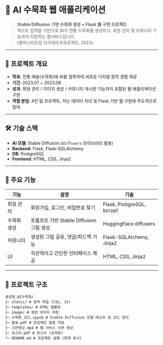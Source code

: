 # 🎨 AI 수묵화 웹 애플리케이션
> **Stable Diffusion 기반 수묵화 생성 + Flask 웹 구현 프로젝트**  
> 텍스트 입력을 기반으로 AI가 전통 수묵화를 생성하고, 회원 관리 및 커뮤니티 기능까지 지원하는 웹서비스입니다.  
> (벤처스타트업 아카데미 K프로젝트, 2023)

---

## 📌 프로젝트 개요
- **목표**: 전통 예술(수묵화)에 AI를 접목하여 새로운 디지털 창작 경험 제공
- **기간**: 2023.07 ~ 2023.08
- **성과**: 회원 관리 / 이미지 생성 / 커뮤니티 게시판 기능까지 포함된 웹 애플리케이션 구현
- **역할 분담**: 4인 팀 프로젝트, 저는 데이터 처리 및 Flask 기반 웹 구현에 주도적으로 참여

---

## 🛠️ 기술 스택
- **AI 모델**: Stable Diffusion (`diffusers` 라이브러리 활용)
- **Backend**: Flask, Flask-SQLAlchemy
- **DB**: PostgreSQL
- **Frontend**: HTML, CSS, Jinja2

---

## 🧩 주요 기능
| 기능 | 설명 | 기술 |
|------|------|------|
| 회원 관리 | 회원가입, 로그인, 비밀번호 찾기 | Flask, PostgreSQL, bcrypt |
| 수묵화 생성 | 프롬프트 기반 Stable Diffusion 그림 생성 | HuggingFace diffusers |
| 커뮤니티 | 생성된 그림 공유, 댓글/피드백 기능 | Flask-SQLAlchemy, Jinja2 |
| UI | 직관적이고 간단한 인터페이스 제공 | HTML, CSS, Jinja2 |

---

## 📂 프로젝트 구조
```
생성형_AI수묵화/
├─ static/ # 정적 파일 (CSS, JS)
├─ templates/ # HTML 템플릿
├─ image/ # 생성 이미지 저장
├─ 수묵화_코드.ipynb # Stable Diffusion 모델 테스트 및 코드 정리
├─ 발표.pdf # 프로젝트 발표 자료
├─ 시연영상.mp4 # 웹 서비스 시연 영상
├─ 포스터.pdf # 포스터 (요약본)
└─ README.md # 프로젝트 설명 (현재 문서)
```

